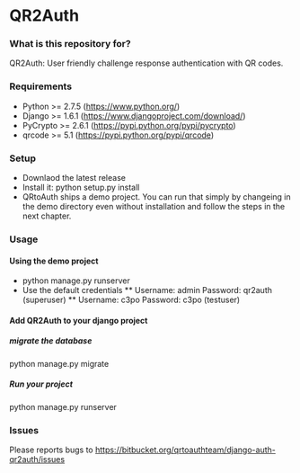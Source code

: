 # QR2Auth #


### What is this repository for? ###
QR2Auth: User friendly challenge response authentication with QR codes.


### Requirements ###
* Python >= 2.7.5      (https://www.python.org/)
* Django >= 1.6.1      (https://www.djangoproject.com/download/)
* PyCrypto >= 2.6.1    (https://pypi.python.org/pypi/pycrypto)
* qrcode >= 5.1        (https://pypi.python.org/pypi/qrcode)


### Setup ###
* Downlaod the latest release
* Install it: python setup.py install
* QRtoAuth ships a demo project. You can run that simply by changeing in the demo directory even without installation and follow the steps in the next chapter.


### Usage ###
#### Using the demo project ####
* python manage.py runserver
* Use the default credentials
** Username: admin Password: qr2auth (superuser)
** Username: c3po Password: c3po     (testuser)

#### Add QR2Auth to your django project ####
##### migrate the database #####
python manage.py migrate

##### Run your project #####
python manage.py runserver


### Issues ###
Please reports bugs to https://bitbucket.org/qrtoauthteam/django-auth-qr2auth/issues
